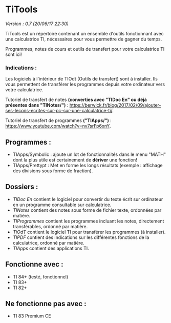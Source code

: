 # TiTools
_Version : 0.7 (20/06/17 22:30)_

TiTools est un répertoire contenant un ensemble d'outils fonctionnant avec une calculatrice TI, nécessaires pour vous permettre de gagner du temps.

Programmes, notes de cours et outils de transfert pour votre calculatrice TI sont ici!

### Indications :
Les logiciels à l'intérieur de TIOdt (Outils de transfert) sont à installer. Ils vous permettent de transférer les programmes depuis votre ordinateur vers votre calculatrice.

Tutoriel de transfert de notes __(converties avec **"TIDoc En"** ou déjà présentes dans "TINotes/")__ : https://berwick.fr/blog/2017/02/09/ajouter-ses-lecons-ecrites-sur-pc-sur-une-calculatrice-ti/.

Tutoriel de transfert de programmes __("TIApps/")__ : https://www.youtube.com/watch?v=nv7srFp6xnY.

## Programmes :
- TIApps/Symbolic : ajoute un lot de fonctionnalités dans le menu "MATH" dont la plus utile est certainement de **dériver** une fonction!
- TIApps/Prettypt : Met en forme les longs résultats (exemple : affichage des divisions sous forme de fraction).

## Dossiers :
- _TIDoc En_ contient le logiciel pour convertir du texte écrit sur ordinateur en un programme consultable sur calculatrice.
- _TINotes_ contient des notes sous forme de fichier texte, ordonnées par matière.
- _TIProgrammes_ contient les programmes incluant les notes, directement transférables, ordonné par matière.
- _TiOdT_ contient le logiciel TI pour transférer les programmes (à installer).
- _TIPDF_ contient des indications sur les différentes fonctions de la calculatrice, ordonné par matière.
- _TIApps_ contient des applications TI.

## Fonctionne avec :
- TI 84+ (testé, fonctionnel)
- TI 83+
- TI 82+

## Ne fonctionne pas avec :
- TI 83 Premium CE